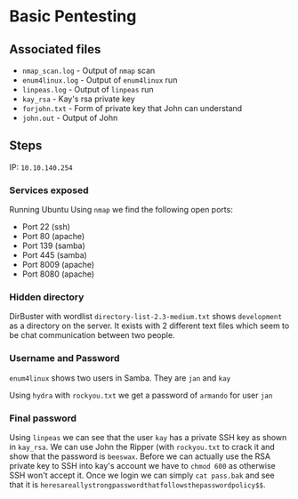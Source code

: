 # Basic Pentesting

## Associated files
* `nmap_scan.log` - Output of `nmap` scan
* `enum4linux.log` - Output of `enum4linux` run
* `linpeas.log` - Output of `linpeas` run
* `kay_rsa` - Kay's rsa private key
* `forjohn.txt` - Form of private key that John can understand
* `john.out` - Output of John

## Steps

IP: `10.10.140.254`

### Services exposed

Running Ubuntu
Using `nmap` we find the following open ports:
* Port 22 (ssh)
* Port 80 (apache)
* Port 139 (samba)
* Port 445 (samba)
* Port 8009 (apache)
* Port 8080 (apache)

### Hidden directory

DirBuster with wordlist `directory-list-2.3-medium.txt` shows `development` as a directory on the server. It exists with 2 different text files which seem to be chat communication between two people.

### Username and Password

`enum4linux` shows two users in Samba. They are `jan` and `kay`

Using `hydra` with `rockyou.txt` we get a password of `armando` for user `jan`

### Final password

Using `linpeas` we can see that the user `kay` has a private SSH key as shown in `kay_rsa`. We can use John the Ripper (with `rockyou.txt` to crack it and show that the password is `beeswax`. Before we can actually use the RSA private key to SSH into kay's account we have to `chmod 600` as otherwise SSH won't accept it. Once we login we can simply `cat pass.bak` and see that it is `heresareallystrongpasswordthatfollowsthepasswordpolicy$$`.